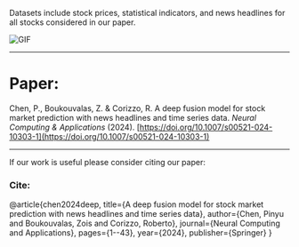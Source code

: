 Datasets include stock prices, statistical indicators, and news headlines for all stocks considered in our paper.

![GIF](https://imgur.com/E7UgL91.gif)

------  
# Paper:
Chen, P., Boukouvalas, Z. & Corizzo, R. A deep fusion model for stock market prediction with news headlines and time series data. <em>Neural Computing & Applications</em> (2024).  [https://doi.org/10.1007/s00521-024-10303-1](https://doi.org/10.1007/s00521-024-10303-1)

------  
If our work is useful please consider citing our paper:

### Cite:
@article{chen2024deep,
  title={A deep fusion model for stock market prediction with news headlines and time series data},
  author={Chen, Pinyu and Boukouvalas, Zois and Corizzo, Roberto},
  journal={Neural Computing and Applications},
  pages={1--43},
  year={2024},
  publisher={Springer}
}


